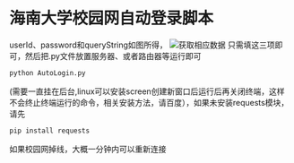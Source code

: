 # 海南大学校园网自动登录脚本
userId、password和queryString如图所得，
![获取相应数据](https://img-blog.csdnimg.cn/20210409204407205.png?x-oss-process=image/watermark,type_ZmFuZ3poZW5naGVpdGk,shadow_10,text_aHR0cHM6Ly9ibG9nLmNzZG4ubmV0L0VvbV9f,size_16,color_FFFFFF,t_70)
只需填这三项即可，然后把.py文件放置服务器、或者路由器等运行即可

```python
python AutoLogin.py
```
(需要一直挂在后台,linux可以安装screen创建新窗口后运行后再关闭终端，这样不会终止终端运行的命令，相关安装方法，请百度），如果未安装requests模块，请先

```python
pip install requests
```

如果校园网掉线，大概一分钟内可以重新连接
